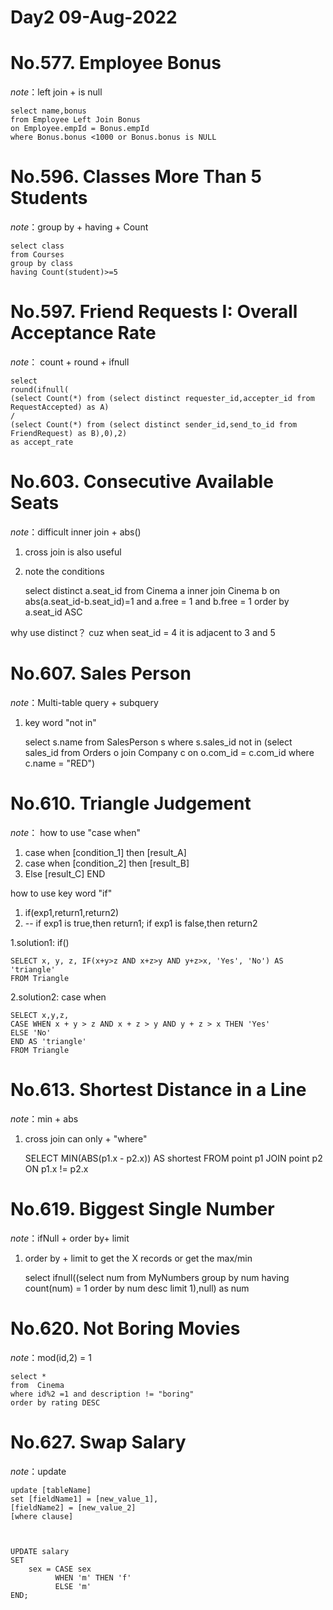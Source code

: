 #
Day2 09-Aug-2022
====

####
No.577. Employee Bonus
==
*note*：left join + is null

    select name,bonus 
    from Employee Left Join Bonus
    on Employee.empId = Bonus.empId 
    where Bonus.bonus <1000 or Bonus.bonus is NULL
####

####
No.596. Classes More Than 5 Students
==
*note*：group by + having + Count

    select class
    from Courses
    group by class
    having Count(student)>=5
####

####
No.597. Friend Requests I: Overall Acceptance Rate
==
*note*： count + round + ifnull


    select 
    round(ifnull(
    (select Count(*) from (select distinct requester_id,accepter_id from RequestAccepted) as A)
    /
    (select Count(*) from (select distinct sender_id,send_to_id from FriendRequest) as B),0),2)
    as accept_rate

####

####
No.603. Consecutive Available Seats
==
*note*：difficult  inner join + abs()
1. cross join is also useful
2. note the conditions


    select distinct a.seat_id
    from Cinema a inner join Cinema b
    on abs(a.seat_id-b.seat_id)=1 and a.free = 1 and b.free = 1
    order by a.seat_id ASC

why use distinct？
cuz when seat_id = 4 it is adjacent to 3 and 5
####

####
No.607. Sales Person
==
*note*：Multi-table query + subquery
1. key word "not in"


    select s.name
    from SalesPerson s
    where 
    s.sales_id not in 
    (select sales_id from Orders o join Company c 
    on o.com_id = c.com_id 
    where c.name = "RED")
####


####
No.610. Triangle Judgement
==
*note*：
how to use "case when"
1. case when [condition_1] then [result_A]
2. case when [condition_2] then [result_B]
3. Else [result_C] END

how to use key word "if"
1. if(exp1,return1,return2)  
2. -- if exp1 is true,then return1; if exp1 is false,then return2

1.solution1: if()

    SELECT x, y, z, IF(x+y>z AND x+z>y AND y+z>x, 'Yes', 'No') AS 'triangle'
    FROM Triangle
2.solution2: case when

    SELECT x,y,z,
    CASE WHEN x + y > z AND x + z > y AND y + z > x THEN 'Yes'
    ELSE 'No'
    END AS 'triangle'
    FROM Triangle

####

####
No.613. Shortest Distance in a Line
==
*note*：min + abs
1. cross join can only + "where"


    SELECT
    MIN(ABS(p1.x - p2.x)) AS shortest
    FROM point p1 JOIN point p2 
    ON p1.x != p2.x

####
No.619. Biggest Single Number
==
*note*：ifNull + order by+ limit 
1. order by + limit  to get the X records  or get the max/min


    select ifnull((select num
    from MyNumbers
    group by num
    having count(num) = 1
    order by num desc limit 1),null) as num

####
No.620. Not Boring Movies
==
*note*：mod(id,2) = 1 

    select * 
    from  Cinema
    where id%2 =1 and description != "boring" 
    order by rating DESC


####
No.627. Swap Salary
==
*note*：update

    update [tableName]
    set [fieldName1] = [new_value_1],
    [fieldName2] = [new_value_2]
    [where clause]



    UPDATE salary
    SET
        sex = CASE sex
              WHEN 'm' THEN 'f'
              ELSE 'm'
    END;






